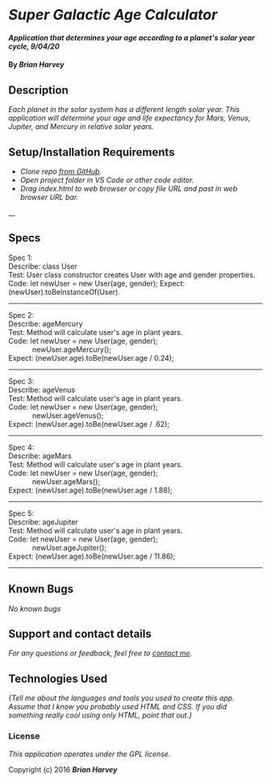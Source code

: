 # _Super Galactic Age Calculator_

#### _Application that determines your age according to a planet's solar year cycle, 9/04/20_

#### By _**Brian Harvey**_

## Description

_Each planet in the solar system has a different length solar year. This application will determine your age and life expectancy for Mars, Venus, Jupiter, and Mercury in relative solar years._

## Setup/Installation Requirements

* _Clone repo [from GitHub](https://github.com/brianharv/super-galactic-age-calculator)._
* _Open project folder in VS Code or other code editor._
* _Drag index.html to web browser or copy file URL and past in web browser URL bar._

__

## Specs
Spec 1: <br>
Describe: class User <br>
Test: User class constructor creates User with age and gender properties. <br>
Code: let newUser = new User(age, gender);
Expect: (newUser).toBeInstanceOf(User). <br>
<hr>
Spec 2: <br>
Describe: ageMercury <br>
Test: Method will calculate user's age in plant years. <br>
Code: let newUser = new User(age, gender); <br>
            newUser.ageMercury(); <br>
Expect: (newUser.age).toBe(newUser.age / 0.24); <br>
<hr>
Spec 3: <br>
Describe: ageVenus <br>
Test: Method will calculate user's age in plant years. <br>
Code: let newUser = new User(age, gender); <br>
            newUser.ageVenus(); <br>
Expect: (newUser.age).toBe(newUser.age / .62); <br>
<hr>
Spec 4: <br>
Describe: ageMars <br>
Test: Method will calculate user's age in plant years. <br>
Code: let newUser = new User(age, gender); <br>
            newUser.ageMars(); <br>
Expect: (newUser.age).toBe(newUser.age / 1.88); <br>
<hr>
Spec 5: <br>
Describe: ageJupiter <br>
Test: Method will calculate user's age in plant years. <br>
Code: let newUser = new User(age, gender); <br>
            newUser.ageJupiter(); <br>
Expect: (newUser.age).toBe(newUser.age / 11.86); <br>
<hr>





## Known Bugs

_No known bugs_

## Support and contact details

_For any questions or feedback, feel free to [contact me](mailto:brian.harv3y@gmail.com)._

## Technologies Used

_{Tell me about the languages and tools you used to create this app. Assume that I know you probably used HTML and CSS. If you did something really cool using only HTML, point that out.}_

### License

*_This application operates under the GPL license._*

Copyright (c) 2016 **_Brian Harvey_**
